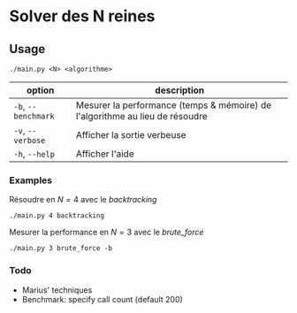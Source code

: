 # Solver des N reines

## Usage

`./main.py <N> <algorithme>`

option|description
-|-
`-b`, `--benchmark`|Mesurer la performance (temps & mémoire) de l'algorithme au lieu de résoudre
`-v`, `--verbose`|Afficher la sortie verbeuse
`-h`, `--help`|Afficher l'aide

### Examples

Résoudre en $N=4$ avec le *backtracking*

`./main.py 4 backtracking`

Mesurer la performance en $N=3$ avec le *brute_force*

`./main.py 3 brute_force -b`

### Todo

- Marius' techniques
- Benchmark: specify call count (default 200)
